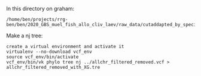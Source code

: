 In this directory on graham:
```
/home/ben/projects/rrg-ben/ben/2020_GBS_muel_fish_allo_cliv_laev/raw_data/cutaddapted_by_species_across_three_plates/laevis/bin
```
Make a nj tree:
```
create a virtual environment and activate it
virtualenv --no-download vcf_env
source vcf_env/bin/activate
vcf_env/bin/vk phylo tree nj ../allchr_filtered_removed.vcf > allchr_filtered_removed_with_XG.tre
```
